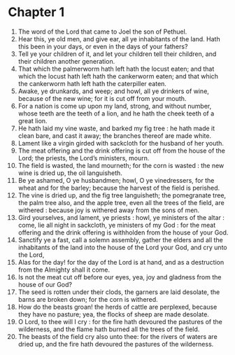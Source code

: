 # Chapter 1

1. The word of the Lord that came to Joel the son of Pethuel.
2. Hear this, ye old men, and give ear, all ye inhabitants of the land. Hath this been in your days, or even in the days of your fathers?
3. Tell ye your children of it, and let your children tell their children, and their children another generation.
4. That which the palmerworm hath left hath the locust eaten; and that which the locust hath left hath the cankerworm eaten; and that which the cankerworm hath left hath the caterpiller eaten.
5. Awake, ye drunkards, and weep; and howl, all ye drinkers of wine, because of the new wine; for it is cut off from your mouth.
6. For a nation is come up upon my land, strong, and without number, whose teeth are the teeth of a lion, and he hath the cheek teeth of a great lion.
7. He hath laid my vine waste, and barked my fig tree : he hath made it clean bare, and cast it away; the branches thereof are made white.
8. Lament like a virgin girded with sackcloth for the husband of her youth.
9. The meat offering and the drink offering is cut off from the house of the Lord; the priests, the Lord’s ministers, mourn.
10. The field is wasted, the land mourneth; for the corn is wasted : the new wine is dried up, the oil languisheth.
11. Be ye ashamed, O ye husbandmen; howl, O ye vinedressers, for the wheat and for the barley; because the harvest of the field is perished.
12. The vine is dried up, and the fig tree languisheth; the pomegranate tree, the palm tree also, and the apple tree, even all the trees of the field, are withered : because joy is withered away from the sons of men.
13. Gird yourselves, and lament, ye priests : howl, ye ministers of the altar : come, lie all night in sackcloth, ye ministers of my God : for the meat offering and the drink offering is withholden from the house of your God.
14. Sanctify ye a fast, call a solemn assembly, gather the elders and all the inhabitants of the land into the house of the Lord your God, and cry unto the Lord,
15. Alas for the day! for the day of the Lord is at hand, and as a destruction from the Almighty shall it come.
16. Is not the meat cut off before our eyes, yea, joy and gladness from the house of our God?
17. The seed is rotten under their clods, the garners are laid desolate, the barns are broken down; for the corn is withered.
18. How do the beasts groan! the herds of cattle are perplexed, because they have no pasture; yea, the flocks of sheep are made desolate.
19. O Lord, to thee will I cry : for the fire hath devoured the pastures of the wilderness, and the flame hath burned all the trees of the field.
20. The beasts of the field cry also unto thee: for the rivers of waters are dried up, and the fire hath devoured the pastures of the wilderness.

